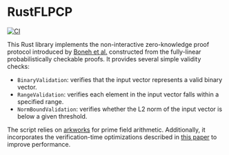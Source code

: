 # RustFLPCP

[![CI](https://github.com/WeiqiNs/RustFLPCP/actions/workflows/ci.yml/badge.svg)](https://github.com/WeiqiNs/RustFLPCP/actions/workflows/ci.yml)

This Rust library implements the non-interactive zero-knowledge proof protocol introduced by
[Boneh et al.](https://eprint.iacr.org/2019/188.pdf) constructed from the fully-linear probabilistically checkable
proofs.
It provides several simple validity checks:

- `BinaryValidation`: verifies that the input vector represents a valid binary vector.
- `RangeValidation`: verifies each element in the input vector falls within a specified range.
- `NormBoundValidation`: verifies whether the L2 norm of the input vector is below a given threshold.

The script relies on [arkworks](https://arkworks.rs)  for prime field arithmetic.
Additionally, it incorporates the verification-time optimizations described
in [this paper](https://eprint.iacr.org/2025/420) to improve performance.